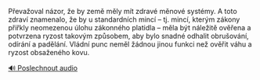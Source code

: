 
Převažoval názor, že by země měly mít zdravé měnové systémy. A toto zdraví znamenalo, že by u standardních mincí – tj. mincí, kterým zákony přiřkly neomezenou úlohu zákonného platidla – měla být náležitě ověřena a potvrzena ryzost takovým způsobem, aby bylo snadné odhalit obrušování, odírání a padělání. Vládní punc neměl žádnou jinou funkci než ověřit váhu a ryzost obsaženého kovu.

[🔊 Poslechnout audio](/data/7-paragraphs/audio/chapter_155/para_002-Pevaoval-nzor-e-by-zem-mly-mt-zdrav-mnov.mp3)
